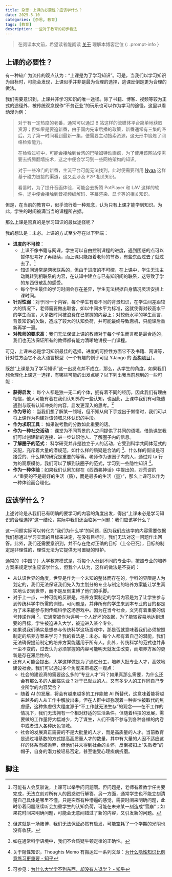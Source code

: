 ```yaml
---
title: 杂思：上课的必要性？应该学什么？
date: 2025-5-10
categories: [杂思, 教育]
tags: [教育]
description: 一些对于教育的初步看法
---
```


> 在阅读本文前，希望读者能阅读 [关于](/about) 理解本博客定位
{: .prompt-info }



## 上课的必要性？

有一种较广为流传的观点认为：“上课是为了学习知识”。可是，当我们以学习知识为目标时，可能会发现，上课似乎并非是最为合理的选择，逃课反倒是更为合理的做法。

我们需要意识到，上课并非学习知识的唯一途径。除了书籍、博客、视频等较为正式的途径外，被传统观念视作“不务正业”的玩乐也可以作为学习的途径，这里以看动漫为例：

> 对于有一定热度的老番，通常可以通过 B 站这样的流媒体平台简单地获取资源；但如果是要追新番，由于国内先审后播的政策，新番通常有三集的滞后。为了第一时间看到最新一集，便需要主动搜索资源，这无形中锻炼了网络检索能力。
>
> 在检索过程中，可能会接触到台湾的巴哈姆特动画疯，为了使用该网站便需要去折腾翻墙技术，这之中便会学习到一些网络架构的知识。
>
> 对于一些冷门的新番，主流平台可能无法找到，此时便需要利用 [Nyaa](https://nyaa.land/) 这样基于磁力链接的渠道，这又会涉及 P2P 相关知识。
>
> 看番时，为了提升音画体验，可能会去折腾 PotPlayer 和 LAV 这样的软件，途中便会接触到音视频编解码、字幕渲染、显卡等的相关知识。

但是，在当前的教育中，似乎流行着一种观念，认为只有上课才能学到知识。为此，学生的时间被满当当的课程所占据。

那么上课是否真的是学习知识的最优途径呢？

我的想法是：未必。上课的方式至少存在以下弊端：

- **进度的不可控**：
  - 上课不像书籍与网课，学生可以自由控制课程的进度，遇到困惑的点可以暂停思考好了再继续，而上课只能跟着老师的节奏，有些东西过去了就过去了。[^1] 
  - 知识间通常是网状联系的，但由于进度的不可控，在上课中，学生无法主动跳转到相联系的内容，在认知中建立与已有知识间的联系，这导致了学的东西很散乱的感受。
  - 每个学生最佳的学习时间会存在差异，学生无法根据自身情况灵活安排上课时间。
- **针对性弱**：对于同一个内容，每个学生有着不同的背景知识，在学生间差距较大的情况下，老师需要做出取舍，如以中间水平为标准，这就使得对较高水平的学生而言，大多数时间被浪费在已掌握的内容上；对较低水平的学生而言，背景知识的欠缺，造成了较大的认知负荷，并可能最终导致宕机，只能课后重新再学一遍。
- **对教师的要求高**：我们无法保证上课的教师对于每个学生而言都是最合适的，我们也无法保证所有的教师都有能力清晰地讲授一门课程。

可见，上课未必是学习知识最佳的选择，进度的可控性方面它不及书籍、网课等，针对性方面它不及大语言模型（一个有趣的例子可见 YJango 的 [渐构项目](https://www.bilibili.com/video/BV1MPoeYtEdw/)）。

既然“上课是为了学习知识”这一出发点并不成立，那么，从学生的角度，如果我们想合理化上课这一选择，有哪些可能的出发点呢？以下列出我当前想到的一些可能：

- **获得启发**： 每个人都是独一无二的个体，拥有着不同的经历，因此我们有理由相信，他人可能有着在我们认知外的一些认知，也因此，上课中我们有可能遭遇到与既有认知冲突的内容，启发更深入的思考。[^2]
- **作为导论**： 当我们想了解某一领域，但不知从何下手或出于懒惰时，我们可以将上课作为构建对该领域总体认识的手段。
- **作为求职工具**： 如果说考勤的分数如此重要的话。
- **作为一种社交活动**： 课堂为不同背景的人之间提供了共同的语境，借助课堂我们可以创建新的连接、进一步认识他人、了解圈子内的信息。
- **了解圈子的范式**： 科学研究并非是独立于人的活动，它受到科学共同体范式的支配，充斥着大量的潜规范，如什么样的质疑是合法的 [^3]、什么样的假设是可接受的、什么样的研究是重要的等等。老师作为该圈子内的人，通过对 ta 行为的观察模仿，我们可以了解到该圈子的范式，学习到一些隐性知识 [^4]。
- **作为一种体验**：如果我们认同加缪在《西西弗神话》中提出的，对荒谬的人“重要的不是最好的生活（质），而是最多的生活（量）”，那么上课可以作为一种体验而合理化。



## 应该学什么？

上述讨论是从我们已有明确的要学习的内容的角度出发，得出“上课未必是学习知识的合理选择”这一结论，实际中我们还面临另一问题：我们应该学什么？

这一问题实际可以转化为“我们为什么学”的问题，因为我们应该学的内容需要依据我们想通过学习实现的目标来决定，在没有目标时，我们无法对这一问题作出回答。此外，我们还需要意识到，并不存在绝对正确的目标（上帝已死），目标的制定是非理性的，理性无法为它提供无可置疑的辩护。

通常的（中国？）大学教育模式是，将每个人分到不同的专业中，按照专业的培养方案来规定学生应该学什么，但我个人认为，这样的做法是不妥的：

- 从认识世界的角度，世界是作为一个未知的整体而存在的，学科的界限是人为划定的，我们无法保证我们先入为主划分的专业与制定的培养方案能让学生真实地认识到世界，而不是反倒束缚了他们的手脚。
- 对于上一点，一种可能的反驳是，培养方案制定的学习内容是为了让学生参与到传统科学中所需的训练。可问题是，并非所有的学生来到本专业的目的都是为了未来能参与到传统科学这场游戏中。因为在当今社会，文凭有着重要的信号转递作用 [^5]，它通常被作为评判一个人好坏的依据，为了能较容易地达到想要的目标，学生被迫进入大学，被迫进入某个专业。
- 如果说我们确实是想参与传统科学这场游戏中，那是否就意味着我们必须按照制定的培养方案来学习？我的看法是：未必。每个人都有着自己的潜能，我们无法确保提前制定的培养方案能适用于所有人。此外，传统科学的范式也并非一尘不变的，过去认为必须掌握的内容可能明天就发生改变，而培养方案的更新是存在滞后性的。
- 还有人可能会提出，大学这样做是为了通过分工，培养大批专业人才，高效地建设社会。我们可以通过多个角度来审视这一观点：
  - 社会的建设真的需要这么多的“专业人才”吗？如果真那么需要，为什么还会有那么多的人面临失业？对于已就业的人，又有多少人的工作同自己专业所学的内容契合？
  - 随着 AI 的发展，将会有越来越多的工作能被 AI 所替代，这意味着能将越来越多的人从工作中解放出来，但在人群中却弥漫着一种害怕被取代的焦虑感，这种焦虑很大程度源于“不工作就无法生存”的观念——在不工作的情况下，我们无法拥有一个相对舒适的生活条件。但随着科技的发展，需要做的工作量将大幅减少，为了谋生，人们不得不参与到各种各样的内卷中或者进入各种灰色领域。
  - 社会的发展真正需要的不是大批量的人才，而是高质量的人才。当前教育是通过堆基数的方式提高高质量人才的数量，其中有大量的人因不适应这样的体系而被抛弃，但他们并未得到社会的关怀，反倒被扣上“失败者”的帽子，自身的潜力被轻易否定，甚至饱受心理疾病折磨。

## 脚注

[^1]: 可能有人会反驳说，上课可以举手问问题啊。但问题是，老师有着教学任务要完成，无法立刻对所有人的困惑进行解答。另一方面，通常学生也不能立刻清楚自己具体是哪里不懂，只是突然有种懵逼的感觉，需要时间来明确问题，此时带着问题继续听会加重学生的认知负荷，可能在未来某一刻造成“雪崩”；如果花时间来明确问题，可能会无意间错过了新的内容，又引发新的问题。
[^2]: 但这就是一场赌博，我们无法保证必然有启发，可能空耗了一个学期的光阴也没有收获。
[^3]: 如在通常科学语境中，我们不会质疑牛顿定律的正确性。
[^4]: 关于隐性知识，Thoughts Memo 有搬运过一系列文章：[为什么隐性知识比刻意练习更重要 - 知乎](https://zhuanlan.zhihu.com/p/1889973887506297083)
[^5]: 可参见：[为什么大学学不到东西，却没有人退学？ - 知乎](https://www.zhihu.com/question/1888335633522598227/answer/1902662065765724392)



